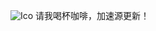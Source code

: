 ![Ico](https://github.com/YueChan/Live/assets/10445218/2a934e2d-bd1c-4397-b698-fced435ce06b)
请我喝杯咖啡，加速源更新！
